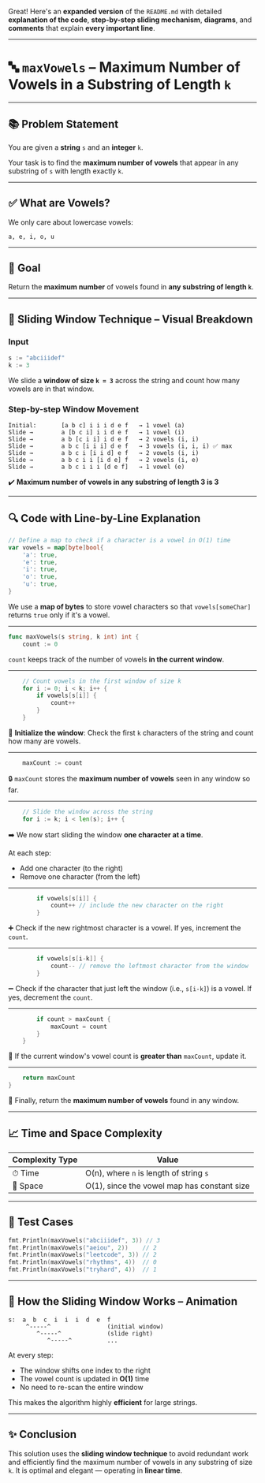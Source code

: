 Great! Here's an **expanded version** of the `README.md` with detailed **explanation of the code**, **step-by-step sliding mechanism**, **diagrams**, and **comments** that explain **every important line**.

---

# 🔤 `maxVowels` – Maximum Number of Vowels in a Substring of Length `k`

---

## 📚 Problem Statement

You are given a **string** `s` and an **integer** `k`.

Your task is to find the **maximum number of vowels** that appear in any substring of `s` with length exactly `k`.

---

## ✅ What are Vowels?

We only care about lowercase vowels:

```
a, e, i, o, u
```

---

## 🎯 Goal

Return the **maximum number** of vowels found in **any substring of length `k`**.

---

## 🔁 Sliding Window Technique – Visual Breakdown

### Input

```go
s := "abciiidef"
k := 3
```

We slide a **window of size `k = 3`** across the string and count how many vowels are in that window.

### Step-by-step Window Movement

```
Initial:       [a b c] i i i d e f   → 1 vowel (a)
Slide →        a [b c i] i i d e f   → 1 vowel (i)
Slide →        a b [c i i] i d e f   → 2 vowels (i, i)
Slide →        a b c [i i i] d e f   → 3 vowels (i, i, i) ✅ max
Slide →        a b c i [i i d] e f   → 2 vowels (i, i)
Slide →        a b c i i [i d e] f   → 2 vowels (i, e)
Slide →        a b c i i i [d e f]   → 1 vowel (e)
```

✔️ **Maximum number of vowels in any substring of length 3 is 3**

---

## 🔍 Code with Line-by-Line Explanation

```go
// Define a map to check if a character is a vowel in O(1) time
var vowels = map[byte]bool{
	'a': true,
	'e': true,
	'i': true,
	'o': true,
	'u': true,
}
```

We use a **map of bytes** to store vowel characters so that `vowels[someChar]` returns `true` only if it's a vowel.

---

```go
func maxVowels(s string, k int) int {
	count := 0
```

`count` keeps track of the number of vowels **in the current window**.

---

```go
	// Count vowels in the first window of size k
	for i := 0; i < k; i++ {
		if vowels[s[i]] {
			count++
		}
	}
```

🚪 **Initialize the window**: Check the first `k` characters of the string and count how many are vowels.

---

```go
	maxCount := count
```

🔒 `maxCount` stores the **maximum number of vowels** seen in any window so far.

---

```go
	// Slide the window across the string
	for i := k; i < len(s); i++ {
```

➡️ We now start sliding the window **one character at a time**.

At each step:

* Add one character (to the right)
* Remove one character (from the left)

---

```go
		if vowels[s[i]] {
			count++ // include the new character on the right
		}
```

➕ Check if the new rightmost character is a vowel. If yes, increment the `count`.

---

```go
		if vowels[s[i-k]] {
			count-- // remove the leftmost character from the window
		}
```

➖ Check if the character that just left the window (i.e., `s[i-k]`) is a vowel. If yes, decrement the `count`.

---

```go
		if count > maxCount {
			maxCount = count
		}
	}
```

🔼 If the current window's vowel count is **greater than** `maxCount`, update it.

---

```go
	return maxCount
}
```

🎉 Finally, return the **maximum number of vowels** found in any window.

---

## 📈 Time and Space Complexity

| Complexity Type | Value                                       |
| --------------- | ------------------------------------------- |
| ⏱ Time          | O(n), where `n` is length of string `s`     |
| 🧠 Space        | O(1), since the vowel map has constant size |

---

## 🧪 Test Cases

```go
fmt.Println(maxVowels("abciiidef", 3)) // 3
fmt.Println(maxVowels("aeiou", 2))    // 2
fmt.Println(maxVowels("leetcode", 3)) // 2
fmt.Println(maxVowels("rhythms", 4))  // 0
fmt.Println(maxVowels("tryhard", 4))  // 1
```

---

## 🧠 How the Sliding Window Works – Animation

```
s:  a  b  c  i  i  i  d  e  f
     ^-----^                (initial window)
        ^-----^             (slide right)
           ^-----^          ...
```

At every step:

* The window shifts one index to the right
* The vowel count is updated in **O(1)** time
* No need to re-scan the entire window

This makes the algorithm highly **efficient** for large strings.

---

## ✨ Conclusion

This solution uses the **sliding window technique** to avoid redundant work and efficiently find the maximum number of vowels in any substring of size `k`. It is optimal and elegant — operating in **linear time**.
